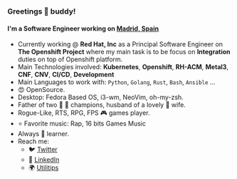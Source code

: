 ### Greetings 👋 buddy!

#### I'm a Software Engineer working on [Madrid, Spain](https://www.google.es/maps/@40.4844168,-3.6927541,15z)

- Currently working @ **Red Hat, Inc** as a Principal Software Engineer on **The Openshift Project** where my main task is to be focus on **Integration** duties on top of Openshift platform.
- Main Technologies involved: **Kubernetes**, **Openshift**, **RH-ACM**, **Metal3**, **CNF**, **CNV**, **CI/CD**, **Development**
- Main Languages to work with: `Python`, `Golang`, `Rust`, `Bash`, `Ansible` ...
- :heart_eyes: OpenSource.
- Desktop: Fedora Based OS, i3-wm, NeoVim, oh-my-zsh.
- Father of two 🧒 👶 champions, husband of a lovely 👩 wife.
- Rogue-Like, RTS, RPG, FPS :video_game: games player.
- :star: Favorite music: Rap, 16 bits Games Music
- Always :book: learner.
- Reach me: 
    - :bird: [Twitter](https://twitter.com/kerbeross)
    - :blue_book: [LinkedIn](https://linkedin.com/in/jparrill)
    - :earth_africa: [Utilitips](https://utilitips.kerbeross.dev/Entrypoint/)

